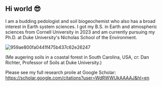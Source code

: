 ## Hi world 😎

I am a budding pedologist and soil biogeochemist who also has a broad interest in Earth system sciences. I got my B.S. in Earth and atmospheric sciences from Cornell University in 2023 and am currently pursuing my Ph.D. at Duke University's Nicholas School of the Environment.

![959ae800fa0441f475b437c62e26247](https://github.com/user-attachments/assets/510907fe-c4bc-48b9-b93f-f967b0d00dde)

(Me augering soils in a coastal forest in South Carolina, USA, cr: Dan Richter, Professor of Soils at Duke University.)

Please see my full research proile at Google Scholar: https://scholar.google.com/citations?user=WdRWWUkAAAAJ&hl=en

<!--
**PeizhouLouisLu/PeizhouLouisLu** is a ✨ _special_ ✨ repository because its `README.md` (this file) appears on your GitHub profile.

Here are some ideas to get you started:

- 🔭 I’m currently working on ...
- 🌱 I’m currently learning ...
- 👯 I’m looking to collaborate on ...
- 🤔 I’m looking for help with ...
- 💬 Ask me about ...
- 📫 How to reach me: ...
- 😄 Pronouns: ...
- ⚡ Fun fact: ...
-->

